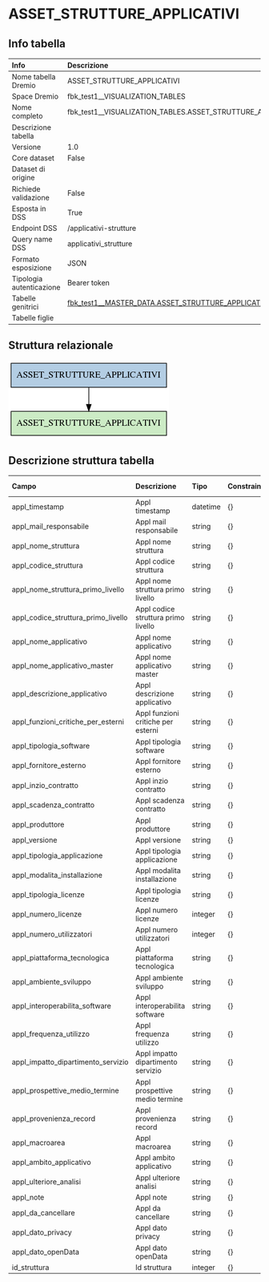 # ASSET_STRUTTURE_APPLICATIVI

## Info tabella

| Info                     | Descrizione                                                                                                           |
|:-------------------------|:----------------------------------------------------------------------------------------------------------------------|
| Nome tabella Dremio      | ASSET_STRUTTURE_APPLICATIVI                                                                                           |
| Space Dremio             | fbk_test1__VISUALIZATION_TABLES                                                                                       |
| Nome completo            | fbk_test1__VISUALIZATION_TABLES.ASSET_STRUTTURE_APPLICATIVI                                                           |
| Descrizione tabella      |                                                                                                                       |
| Versione                 | 1.0                                                                                                                   |
| Core dataset             | False                                                                                                                 |
| Dataset di origine       |                                                                                                                       |
| Richiede validazione     | False                                                                                                                 |
| Esposta in DSS           | True                                                                                                                  |
| Endpoint DSS             | /applicativi-strutture                                                                                                |
| Query name DSS           | applicativi_strutture                                                                                                 |
| Formato esposizione      | JSON                                                                                                                  |
| Tipologia autenticazione | Bearer token                                                                                                          |
| Tabelle genitrici        | [fbk_test1__MASTER_DATA.ASSET_STRUTTURE_APPLICATIVI](/fbk_test1__MASTER_DATA/ASSET_STRUTTURE_APPLICATIVI/markdown.md) |
| Tabelle figlie           |                                                                                                                       |

## Struttura relazionale

![ASSET_STRUTTURE_APPLICATIVI](./graph_png.png)

## Descrizione struttura tabella

| Campo                               | Descrizione                         | Tipo     | Constraints   | Linked data   | errors   |
|:------------------------------------|:------------------------------------|:---------|:--------------|:--------------|:---------|
| appl_timestamp                      | Appl timestamp                      | datetime | {}            |               | {}       |
| appl_mail_responsabile              | Appl mail responsabile              | string   | {}            |               | {}       |
| appl_nome_struttura                 | Appl nome struttura                 | string   | {}            |               | {}       |
| appl_codice_struttura               | Appl codice struttura               | string   | {}            |               | {}       |
| appl_nome_struttura_primo_livello   | Appl nome struttura primo livello   | string   | {}            |               | {}       |
| appl_codice_struttura_primo_livello | Appl codice struttura primo livello | string   | {}            |               | {}       |
| appl_nome_applicativo               | Appl nome applicativo               | string   | {}            |               | {}       |
| appl_nome_applicativo_master        | Appl nome applicativo master        | string   | {}            |               | {}       |
| appl_descrizione_applicativo        | Appl descrizione applicativo        | string   | {}            |               | {}       |
| appl_funzioni_critiche_per_esterni  | Appl funzioni critiche per esterni  | string   | {}            |               | {}       |
| appl_tipologia_software             | Appl tipologia software             | string   | {}            |               | {}       |
| appl_fornitore_esterno              | Appl fornitore esterno              | string   | {}            |               | {}       |
| appl_inzio_contratto                | Appl inzio contratto                | string   | {}            |               | {}       |
| appl_scadenza_contratto             | Appl scadenza contratto             | string   | {}            |               | {}       |
| appl_produttore                     | Appl produttore                     | string   | {}            |               | {}       |
| appl_versione                       | Appl versione                       | string   | {}            |               | {}       |
| appl_tipologia_applicazione         | Appl tipologia applicazione         | string   | {}            |               | {}       |
| appl_modalita_installazione         | Appl modalita installazione         | string   | {}            |               | {}       |
| appl_tipologia_licenze              | Appl tipologia licenze              | string   | {}            |               | {}       |
| appl_numero_licenze                 | Appl numero licenze                 | integer  | {}            |               | {}       |
| appl_numero_utilizzatori            | Appl numero utilizzatori            | integer  | {}            |               | {}       |
| appl_piattaforma_tecnologica        | Appl piattaforma tecnologica        | string   | {}            |               | {}       |
| appl_ambiente_sviluppo              | Appl ambiente sviluppo              | string   | {}            |               | {}       |
| appl_interoperabilita_software      | Appl interoperabilita software      | string   | {}            |               | {}       |
| appl_frequenza_utilizzo             | Appl frequenza utilizzo             | string   | {}            |               | {}       |
| appl_impatto_dipartimento_servizio  | Appl impatto dipartimento servizio  | string   | {}            |               | {}       |
| appl_prospettive_medio_termine      | Appl prospettive medio termine      | string   | {}            |               | {}       |
| appl_provenienza_record             | Appl provenienza record             | string   | {}            |               | {}       |
| appl_macroarea                      | Appl macroarea                      | string   | {}            |               | {}       |
| appl_ambito_applicativo             | Appl ambito applicativo             | string   | {}            |               | {}       |
| appl_ulteriore_analisi              | Appl ulteriore analisi              | string   | {}            |               | {}       |
| appl_note                           | Appl note                           | string   | {}            |               | {}       |
| appl_da_cancellare                  | Appl da cancellare                  | string   | {}            |               | {}       |
| appl_dato_privacy                   | Appl dato privacy                   | string   | {}            |               | {}       |
| appl_dato_openData                  | Appl dato openData                  | string   | {}            |               | {}       |
| id_struttura                        | Id struttura                        | integer  | {}            |               | {}       |
